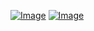[![Image](https://i.goopics.net/0PxQ9.png)](https://goopics.net/i/0PxQ9)
[![Image](https://i.goopics.net/Pobkn.gif)](https://goopics.net/i/Pobkn)